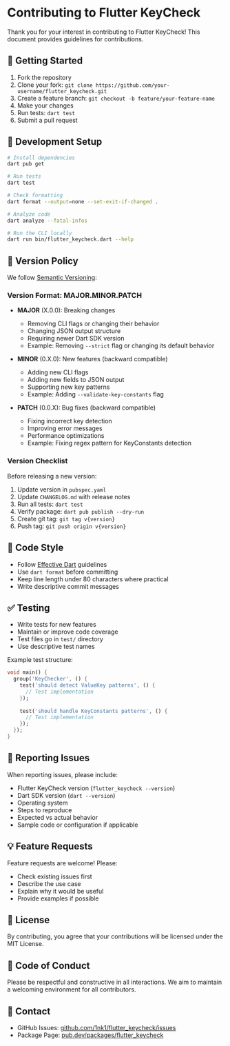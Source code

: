 # Contributing to Flutter KeyCheck

Thank you for your interest in contributing to Flutter KeyCheck! This document provides guidelines for contributions.

## 🚀 Getting Started

1. Fork the repository
2. Clone your fork: `git clone https://github.com/your-username/flutter_keycheck.git`
3. Create a feature branch: `git checkout -b feature/your-feature-name`
4. Make your changes
5. Run tests: `dart test`
6. Submit a pull request

## 📝 Development Setup

```bash
# Install dependencies
dart pub get

# Run tests
dart test

# Check formatting
dart format --output=none --set-exit-if-changed .

# Analyze code
dart analyze --fatal-infos

# Run the CLI locally
dart run bin/flutter_keycheck.dart --help
```

## 🔄 Version Policy

We follow [Semantic Versioning](https://semver.org/):

### Version Format: MAJOR.MINOR.PATCH

- **MAJOR** (X.0.0): Breaking changes
  - Removing CLI flags or changing their behavior
  - Changing JSON output structure
  - Requiring newer Dart SDK version
  - Example: Removing `--strict` flag or changing its default behavior

- **MINOR** (0.X.0): New features (backward compatible)
  - Adding new CLI flags
  - Adding new fields to JSON output
  - Supporting new key patterns
  - Example: Adding `--validate-key-constants` flag

- **PATCH** (0.0.X): Bug fixes (backward compatible)
  - Fixing incorrect key detection
  - Improving error messages
  - Performance optimizations
  - Example: Fixing regex pattern for KeyConstants detection

### Version Checklist

Before releasing a new version:

1. Update version in `pubspec.yaml`
2. Update `CHANGELOG.md` with release notes
3. Run all tests: `dart test`
4. Verify package: `dart pub publish --dry-run`
5. Create git tag: `git tag v{version}`
6. Push tag: `git push origin v{version}`

## 🎯 Code Style

- Follow [Effective Dart](https://dart.dev/guides/language/effective-dart) guidelines
- Use `dart format` before committing
- Keep line length under 80 characters where practical
- Write descriptive commit messages

## ✅ Testing

- Write tests for new features
- Maintain or improve code coverage
- Test files go in `test/` directory
- Use descriptive test names

Example test structure:
```dart
void main() {
  group('KeyChecker', () {
    test('should detect ValueKey patterns', () {
      // Test implementation
    });
    
    test('should handle KeyConstants patterns', () {
      // Test implementation
    });
  });
}
```

## 🐛 Reporting Issues

When reporting issues, please include:
- Flutter KeyCheck version (`flutter_keycheck --version`)
- Dart SDK version (`dart --version`)
- Operating system
- Steps to reproduce
- Expected vs actual behavior
- Sample code or configuration if applicable

## 💡 Feature Requests

Feature requests are welcome! Please:
- Check existing issues first
- Describe the use case
- Explain why it would be useful
- Provide examples if possible

## 📄 License

By contributing, you agree that your contributions will be licensed under the MIT License.

## 🤝 Code of Conduct

Please be respectful and constructive in all interactions. We aim to maintain a welcoming environment for all contributors.

## 📮 Contact

- GitHub Issues: [github.com/1nk1/flutter_keycheck/issues](https://github.com/1nk1/flutter_keycheck/issues)
- Package Page: [pub.dev/packages/flutter_keycheck](https://pub.dev/packages/flutter_keycheck)